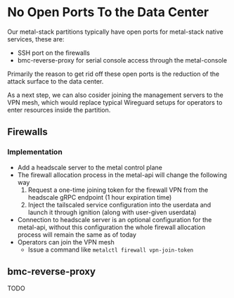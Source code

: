 # No Open Ports To the Data Center

Our metal-stack partitions typically have open ports for metal-stack native services, these are:

- SSH port on the firewalls
- bmc-reverse-proxy for serial console access through the metal-console

Primarily the reason to get rid off these open ports is the reduction of the attack surface to the data center.

As a next step, we can also cosider joining the management servers to the VPN mesh, which would replace typical Wireguard setups for operators to enter resources inside the partition.

[](./architecture.drawio.svg)

## Firewalls

### Implementation

- Add a headscale server to the metal control plane
- The firewall allocation process in the metal-api will change the following way
  1. Request a one-time joining token for the firewall VPN from the headscale gRPC endpoint (1 hour expiration time)
  1. Inject the tailscaled service configuration into the userdata and launch it through ignition (along with user-given userdata)
- Connection to headscale server is an optional configuration for the metal-api, without this configuration the whole firewall allocation process will remain the same as of today
- Operators can join the VPN mesh
  - Issue a command like `metalctl firewall vpn-join-token`

## bmc-reverse-proxy

TODO
